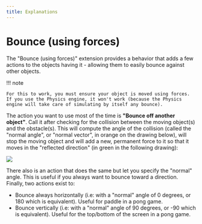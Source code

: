```yaml
---
title: Explanations
---
```

# Bounce (using forces)

The "Bounce (using forces)" extension provides a behavior that adds a few actions to the objects having it - allowing them to easily bounce against other objects.

!!! note

    For this to work, you must ensure your object is moved using forces. If you use the Physics engine, it won't work (because the Physics engine will take care of simulating by itself any bounce).

The action you want to use most of the time is **"Bounce off another object"**. Call it after checking for the collision between the moving object(s) and the obstacle(s). This will compute the angle of the collision (called the "normal angle", or "normal vector", in orange on the drawing below), will stop the moving object and will add a new, permanent force to it so that it moves in the "reflected direction" (in green in the following drawing):

![](/gdevelop5/extensions/bounce/pasted/20210816-155105.png)

There also is an action that does the same but let you specify the "normal" angle. This is useful if you always want to bounce toward a direction.
Finally, two actions exist to:

  * Bounce always horizontally (i.e: with a "normal" angle of 0 degrees, or 180 which is equivalent). Useful for paddle in a pong game.
  * Bounce vertically (i.e: with a "normal" angle of 90 degrees, or -90 which is equivalent). Useful for the top/bottom of the screen in a pong game.